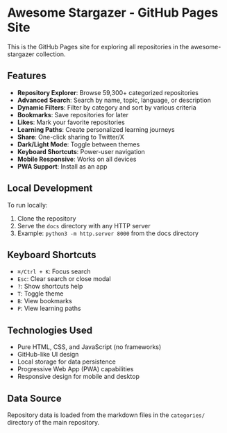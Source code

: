 # Awesome Stargazer - GitHub Pages Site

This is the GitHub Pages site for exploring all repositories in the awesome-stargazer collection.

## Features

- **Repository Explorer**: Browse 59,300+ categorized repositories
- **Advanced Search**: Search by name, topic, language, or description
- **Dynamic Filters**: Filter by category and sort by various criteria
- **Bookmarks**: Save repositories for later
- **Likes**: Mark your favorite repositories
- **Learning Paths**: Create personalized learning journeys
- **Share**: One-click sharing to Twitter/X
- **Dark/Light Mode**: Toggle between themes
- **Keyboard Shortcuts**: Power-user navigation
- **Mobile Responsive**: Works on all devices
- **PWA Support**: Install as an app

## Local Development

To run locally:

1. Clone the repository
2. Serve the `docs` directory with any HTTP server
3. Example: `python3 -m http.server 8000` from the docs directory

## Keyboard Shortcuts

- `⌘/Ctrl + K`: Focus search
- `Esc`: Clear search or close modal
- `?`: Show shortcuts help
- `T`: Toggle theme
- `B`: View bookmarks
- `P`: View learning paths

## Technologies Used

- Pure HTML, CSS, and JavaScript (no frameworks)
- GitHub-like UI design
- Local storage for data persistence
- Progressive Web App (PWA) capabilities
- Responsive design for mobile and desktop

## Data Source

Repository data is loaded from the markdown files in the `categories/` directory of the main repository.
